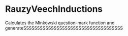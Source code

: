 # RauzyVeechInductions
Calculates the Minkowski question-mark function and generateSSSSSSSSSSSSSSSSSSSSSSSSSSSSSSSSSSSS

